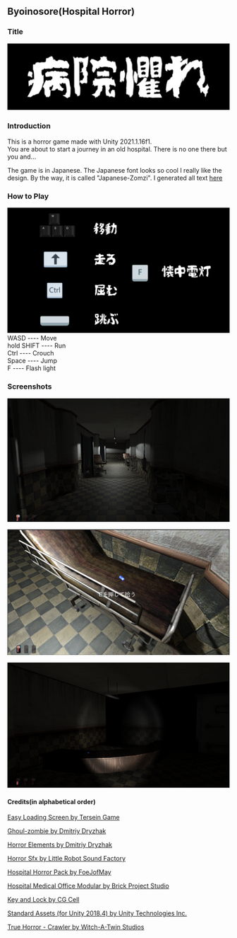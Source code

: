 ## Byoinosore(Hospital Horror)

### Title

![](./title.jpg)

### Introduction

This is a horror game made with Unity 2021.1.16f1.<br>
You are about to start a journey in an old hospital. There is no one there but you and...<br>

The game is in Japanese. The Japanese font looks so cool I really like the design. By the way, it is called "Japanese-Zomzi". I generated all text [here](https://fontmeme.com/japanese/)

### How to Play

![](./1.png)
WASD        ----     Move<br>
hold SHIFT  ----     Run<br>
Ctrl        ----     Crouch<br>
Space       ----     Jump<br>
F           ----     Flash light<br>

### Screenshots

![](./2.png)

![](./3.png)

![](./4.png)

#### Credits(in alphabetical order)

[Easy Loading Screen by Tersein Game](https://assetstore.unity.com/packages/tools/gui/easy-loading-screen-140365)

[Ghoul-zombie by Dmitriy Dryzhak](https://assetstore.unity.com/packages/3d/characters/ghoul-zombie-114531)

[Horror Elements by Dmitriy Dryzhak](https://assetstore.unity.com/packages/audio/sound-fx/horror-elements-112021)

[Horror Sfx by Little Robot Sound Factory](https://assetstore.unity.com/packages/audio/sound-fx/horror-sfx-32834)

[Hospital Horror Pack by FoeJofMay](https://assetstore.unity.com/packages/3d/environments/hospital-horror-pack-44045)

[Hospital Medical Office Modular by Brick Project Studio](https://assetstore.unity.com/packages/3d/environments/hospital-medical-office-modular-165327)

[Key and Lock by CG Cell](https://assetstore.unity.com/packages/3d/props/furniture/key-and-lock-193317)

[Standard Assets (for Unity 2018.4) by Unity Technologies Inc.](https://assetstore.unity.com/packages/essentials/asset-packs/standard-assets-for-unity-2018-4-32351)

[True Horror - Crawler by Witch-A-Twin Studios](https://assetstore.unity.com/packages/3d/true-horror-crawler-70609)
